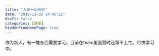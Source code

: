 ```yaml
---
title: "入职一周感言"
date: "2016-11-02 14:46:11"
draft: false
categories: [随笔]
hiddenFromHomePage: true
---
```

作为新人，有一堆东西需要学习。目前在team里面暂时还帮不上忙。尽快学习中。
